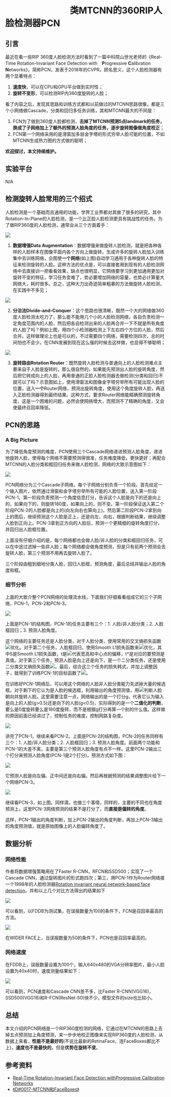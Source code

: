 # 　　　　　　　                 类MTCNN的360RIP人脸检测器PCN
## 引言

最近在看一些RIP 360度人脸检测方法时看到了一篇中科院山世光老师的《Real-Time Rotation-Invariant Face Detection with　**P**rogressive **C**alibration **N**etworks》，简称PCN，发表于2018年的CVPR。顾名思义，这个人脸检测器有两个显著特点：

1. **速度快**，可以在CPU和GPU平台做到实时性；
2. **旋转不变形**，可以检测RIP内360度旋转的人脸；

看了内容之后，发现其思路和训练方式都和以前做过的MTCNN思路很像，都是三个小网络做Cascade，分类和回归多任务训练，其和MTCNN最大的不同是：

1. FCN为了做到360度人脸都检测，**去掉了MTCNN预测5点landmark的任务，换成了子网络加上了额外的预测人脸角度的任务，逐步旋转图像做角度校正**；
2. FCN第一个网络采用的是滑窗加多层金字塔的形式穷举人脸可能的位置，不如MTCNN生成热力图的方式做的聪明；

**欢迎探讨，本文持续维护。**

## 实验平台

N/A

## 检测旋转人脸常用的三个招式

人脸检测是一个基础而且通用的功能，学界工业界都对其做了很多的研究，其中Rotation-In-Plane的人脸检测，是一个比正脸人脸检测更具有挑战性的任务。为了做RIP360度的人脸检测，通常会从三个方面着手：

![](images/Selection_443.png)

1. **数据增强Data Augmentation**：数据增强来做旋转人脸检测，就是把各种各样的人脸样本在图像平面内各个方向上做旋转，生成许多的旋转人脸加入训练集中去训练网络，企图使**一个网络**(如上图)自动学习通用于各种旋转人脸的特征来检测旋转的人脸。这种方法的优点是，可以直接套用到现有的人脸检测网络中去直接训一把看看效果，缺点也很明显，它网络要学习到更加通用更加对旋转不变的特征，学习任务变难了，势必要增加网络的容量，也势必计算量大网络大，耗时很多。总之，这种大力出奇迹简单粗暴的方法做旋转人脸检测，在实践中不多见；

![](images/Selection_444.png)

2. **分治法Divide-and-Conquer**：这个思路也很清晰，既然一个大的网络做360度人脸检测太吃力了，那么能不能用几个小的人脸检测网络，各自负责检测一定角度范围内的人脸，然后把各自检测出来的人脸再合并一下不就是所有角度的人脸了吗？例如上图，用四个小检测器检测上下左右四个方位的人脸，然后合并。这样做理论上也是可以的，不过需要四个网络，需要检测四次，总的时间怕也不会少。在CNN发展到现在这么强的时候去这样做，也显得不够聪明；

![](images/Selection_445.png)

3. **旋转路由Rotation Router**：既然旋转人脸检测与普通向上的人脸检测难点主要来自于人脸是旋转的，那么很自然的，如果能先预测出人脸的旋转角度，然后把它转成向上的人脸，再用普通的正脸人脸检测器去做检测(分类和回归)不就可以了吗？示意图如上，使用滑窗法和图像金字塔穷举所有可能出现人脸的位置，送入**一个**Router网络，预测出旋转角度，使用这个角度旋转人脸，再送入正脸检测器得到最终结果。这种方式，要求Router网络能精确预测旋转角度，这是一个困难的问题，必然会使网络增大，而预测不了精确的角度，又会使最终召回率降低。

## PCN的思路

### A Big Picture

为了降低角度预测的难度，PCN使用三个Cascade网络递进预测人脸角度，递进地旋转人脸，使得每个网络不需要预测得很准，任务难度降低，更快更好；再配合MTCNN的人脸分类和框回归任务来做人脸检测，网络的大致示意图如下：

![](images/Selection_446.png)

PCN网络分为三个Cascade子网络，每个子网络分别负责一个阶段。首先给定一个输入图片，依然通过滑窗和金字塔穷举所有可能的人脸位置，送入第一阶段PCN-1。第一阶段负责预测一个角度信息打分，告诉这个人脸是向下的还是向上的，如果向下的，则旋转180度，如果向上的，则不变。第一阶段保证送入第二个阶段PCN-2的人脸都是向上的(向左向右也算向上)。然后第二阶段PCN-2拿到向上的图后，继续预测这个人脸是正上，还是向左、向右，根据判断结果，继续调整人脸到正向上。PCN-3拿到正方向的人脸后，预测一个更精细的旋转角度打分，并回归出人脸框位置。

上面没有仔细介绍的是，每个网络都也会做人脸/非人脸的分类和框回归任务，可以在中途过滤掉一些非人脸；每个网络都会做角度预测，但是只有前两个预测会去旋转人脸，第三个预测不用再去旋转人脸了。

三个阶段由粗到细地分类人脸，回归人脸框，预测角度，最后总结并输出人脸的角度和框。

### 细节分析

上面的大致介整个PCN网络的处理流水线，下面我们仔细看看组成它的三个子网络，PCN-1，PCN-2和PCN-3。

![](images/Selection_447.png)

上面是PCN-1的结构图，PCN-1的任务主要有三个：1. 人脸/非人脸分类；2. 人脸框回归；3. 预测人脸角度。

这个网络的主要任务还是人脸分类，对于人脸分类，使用常用的交叉熵损失函数![](images/Selection_451.png)优化。对于第二个任务，人脸框回归，使用Smooth L1损失函数来![](images/Selection_452.png)优化，其中S是Smooth L1损失函数，t是![](images/Selection_453.png)代表宽高和中心点的偏移，t\*是对应的要预测是真值。对于第三个任务，预测人脸是向上还是向下，是一个二分类任务，还是使用二分类交叉熵损失函数![](images/Selection_454.png)。最后，综合这三个任务的损失韩式，并加上调整因子，就得到了训练PCN-1的目标函数了![](images/Selection_455.png)。

在训练好PCN-1网络后，可以用这个网络的人脸非人脸分类能力先滤掉大量的候选框。对于剩下的它认为是人脸的候选框，利用输出的角度预测值，用![](images/Selection_456.png)判断人脸朝向并旋转人脸。这里需要注意一点，网络输出的是一个打分g，代表它认为输入是向上的人脸(g>0.5)还是向下的人脸(g<0.5)，实际得到的是一个**二值化的判断**，要么是0度旋转要么是180度旋转，而不是根据g打分再算一个别的什么值。这样做的原因前面已经讲过了，控制任务的难度，控制网路复杂度。

![](images/Selection_448.png)

讲完了PCN-1，继续来看PCN-2。上面是PCN-2的结构图，PCN-2的任务同样有三个：1. 人脸/非人脸分类；2. 人脸框回归；3. 预测人脸角度。前面两个功能和PCN-1的大差不离，主要是第三个预测人脸角度有点不一样。这里PCN-2输出三个打分来预测人脸角度(PCN-1是2个打分)，预测方式如下图：

![](images/Selection_458.png)

它预测人脸是向左偏、正中间还是向右偏。然后再根据预测的结果调整图片给下一个网络PCN-3。

![](images/Selection_449.png)

继续看PCN-3，如上图。同样滴，也做三个事情，同样的，主要的不同也在角度预测上。这里PCN-3网络预测的结果不是打分了，而**直接是偏转的角度**。

这样，PCN-1输出的角度判断，加上PCN-2输出的角度判断，再加上PCN-3输出的角度预测值，就是原始图像上的人脸偏转角度了。

## 数据分析

### 网络性能

作者将数据增强策略用在了Faster R-CNN，RFCN和SSD500；实现了一个Cascade CNN，通过旋转图片的形式跑四次；第三，用PCN-1作为Router网络接一个1998年的人脸检测器[Rotation invariant neural network-based face detection](https://www.researchgate.net/publication/3758608_Rotation_Invariant_Neural_Network-Based_Face_Detection)。并和以上几个对比方法得出的结果如下

![](images/Selection_459.png)

可以看到，以FDDB为测试集，在误报数量为100的条件下，FCN是召回率最高的方法。

![](images/Selection_461.png)

在WIDER FACE上，当误报数量为50的条件下，PCN也是召回率最高的。

### 网络速度

在FDDB上，误报数量设置为100个，输入640x480的VGA分辨率图片，最小人脸设置为40x40时，速度测量结果如下：

![](images/Selection_462.png)

可以看到，PCN速度和Cascade CNN差不多，比Faster R-CNN(VGG16)，SSD500(VGG16)和R-FCN(ResNet-50)快不少。模型文件的size也比较小。

## 总结

本文介绍的PCN网络是一个RIP360度检测的网络，它通过在MTCNN的思路上去掉五点预测加上角度预测，来一步步地校正图像来实现RIP360度的人脸检测，从数据上来看，**性能不是最好的**(不说比最新的RetinaFace，连FaceBoxes都比不上)，**速度也不是最快的**，但是**优势在旋转不变**。

## 参考资料

+ [Real-Time Rotation-Invariant Face Detection withProgressive Calibration Networks](http://openaccess.thecvf.com/content_cvpr_2018/papers/Shi_Real-Time_Rotation-Invariant_Face_CVPR_2018_paper.pdf)
+ [《D#0017-MTCNN和FaceBoxes》](https://github.com/Captain1986/CaptainBlackboard/blob/master/D%230017-MTCNN%E5%92%8CFaceBoxes/D%230017.md)

